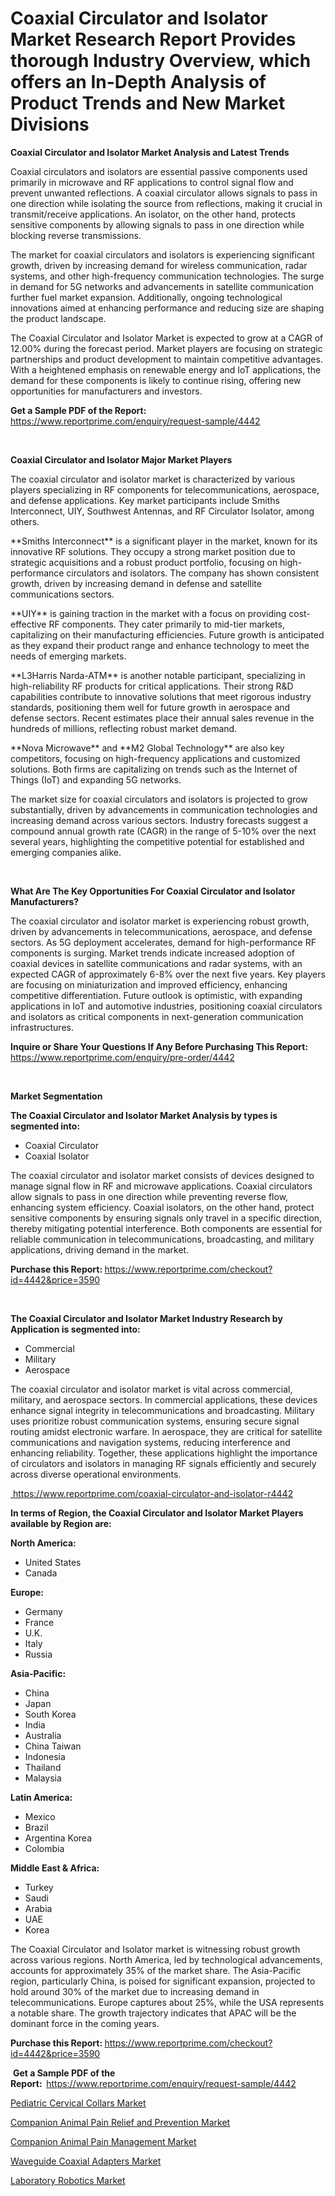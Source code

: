 <p><h1>Coaxial Circulator and Isolator Market Research Report Provides thorough Industry Overview, which offers an In-Depth Analysis of Product Trends and New Market Divisions</h1></p><p><strong>Coaxial Circulator and Isolator Market Analysis and Latest Trends</strong></p>
<p><p>Coaxial circulators and isolators are essential passive components used primarily in microwave and RF applications to control signal flow and prevent unwanted reflections. A coaxial circulator allows signals to pass in one direction while isolating the source from reflections, making it crucial in transmit/receive applications. An isolator, on the other hand, protects sensitive components by allowing signals to pass in one direction while blocking reverse transmissions.</p><p>The market for coaxial circulators and isolators is experiencing significant growth, driven by increasing demand for wireless communication, radar systems, and other high-frequency communication technologies. The surge in demand for 5G networks and advancements in satellite communication further fuel market expansion. Additionally, ongoing technological innovations aimed at enhancing performance and reducing size are shaping the product landscape.</p><p>The Coaxial Circulator and Isolator Market is expected to grow at a CAGR of 12.00% during the forecast period. Market players are focusing on strategic partnerships and product development to maintain competitive advantages. With a heightened emphasis on renewable energy and IoT applications, the demand for these components is likely to continue rising, offering new opportunities for manufacturers and investors.</p></p>
<p><strong>Get a Sample PDF of the Report:&nbsp;</strong> <a href="https://www.reportprime.com/enquiry/request-sample/4442">https://www.reportprime.com/enquiry/request-sample/4442</a></p>
<p>&nbsp;</p>
<p><strong>Coaxial Circulator and Isolator Major Market Players</strong></p>
<p><p>The coaxial circulator and isolator market is characterized by various players specializing in RF components for telecommunications, aerospace, and defense applications. Key market participants include Smiths Interconnect, UIY, Southwest Antennas, and RF Circulator Isolator, among others.</p><p>**Smiths Interconnect** is a significant player in the market, known for its innovative RF solutions. They occupy a strong market position due to strategic acquisitions and a robust product portfolio, focusing on high-performance circulators and isolators. The company has shown consistent growth, driven by increasing demand in defense and satellite communications sectors.</p><p>**UIY** is gaining traction in the market with a focus on providing cost-effective RF components. They cater primarily to mid-tier markets, capitalizing on their manufacturing efficiencies. Future growth is anticipated as they expand their product range and enhance technology to meet the needs of emerging markets.</p><p>**L3Harris Narda-ATM** is another notable participant, specializing in high-reliability RF products for critical applications. Their strong R&D capabilities contribute to innovative solutions that meet rigorous industry standards, positioning them well for future growth in aerospace and defense sectors. Recent estimates place their annual sales revenue in the hundreds of millions, reflecting robust market demand.</p><p>**Nova Microwave** and **M2 Global Technology** are also key competitors, focusing on high-frequency applications and customized solutions. Both firms are capitalizing on trends such as the Internet of Things (IoT) and expanding 5G networks.</p><p>The market size for coaxial circulators and isolators is projected to grow substantially, driven by advancements in communication technologies and increasing demand across various sectors. Industry forecasts suggest a compound annual growth rate (CAGR) in the range of 5-10% over the next several years, highlighting the competitive potential for established and emerging companies alike.</p></p>
<p>&nbsp;</p>
<p><strong>What Are The Key Opportunities For Coaxial Circulator and Isolator Manufacturers?</strong></p>
<p><p>The coaxial circulator and isolator market is experiencing robust growth, driven by advancements in telecommunications, aerospace, and defense sectors. As 5G deployment accelerates, demand for high-performance RF components is surging. Market trends indicate increased adoption of coaxial devices in satellite communications and radar systems, with an expected CAGR of approximately 6-8% over the next five years. Key players are focusing on miniaturization and improved efficiency, enhancing competitive differentiation. Future outlook is optimistic, with expanding applications in IoT and automotive industries, positioning coaxial circulators and isolators as critical components in next-generation communication infrastructures.</p></p>
<p><strong>Inquire or Share Your Questions If Any Before Purchasing This Report:</strong> <a href="https://www.reportprime.com/enquiry/pre-order/4442">https://www.reportprime.com/enquiry/pre-order/4442</a></p>
<p>&nbsp;</p>
<p><strong>Market Segmentation</strong></p>
<p><strong>The Coaxial Circulator and Isolator Market Analysis by types is segmented into:</strong></p>
<p><ul><li>Coaxial Circulator</li><li>Coaxial Isolator</li></ul></p>
<p><p>The coaxial circulator and isolator market consists of devices designed to manage signal flow in RF and microwave applications. Coaxial circulators allow signals to pass in one direction while preventing reverse flow, enhancing system efficiency. Coaxial isolators, on the other hand, protect sensitive components by ensuring signals only travel in a specific direction, thereby mitigating potential interference. Both components are essential for reliable communication in telecommunications, broadcasting, and military applications, driving demand in the market.</p></p>
<p><strong>Purchase this Report:&nbsp;</strong><a href="https://www.reportprime.com/checkout?id=4442&price=3590">https://www.reportprime.com/checkout?id=4442&price=3590</a></p>
<p>&nbsp;</p>
<p><strong>The Coaxial Circulator and Isolator Market Industry Research by Application is segmented into:</strong></p>
<p><ul><li>Commercial</li><li>Military</li><li>Aerospace</li></ul></p>
<p><p>The coaxial circulator and isolator market is vital across commercial, military, and aerospace sectors. In commercial applications, these devices enhance signal integrity in telecommunications and broadcasting. Military uses prioritize robust communication systems, ensuring secure signal routing amidst electronic warfare. In aerospace, they are critical for satellite communications and navigation systems, reducing interference and enhancing reliability. Together, these applications highlight the importance of circulators and isolators in managing RF signals efficiently and securely across diverse operational environments.</p></p>
<p><a href="https://www.reportprime.com/coaxial-circulator-and-isolator-r4442">&nbsp;https://www.reportprime.com/coaxial-circulator-and-isolator-r4442</a></p>
<p><strong>In terms of Region, the Coaxial Circulator and Isolator Market Players available by Region are:</strong></p>
<p>
    <p> <strong> North America: </strong>
        <ul>
            <li>United States</li>
            <li>Canada</li>
        </ul>
        </p> 
    <p> <strong> Europe: </strong>
        <ul>
            <li>Germany</li>
            <li>France</li>
            <li>U.K.</li>
            <li>Italy</li>
            <li>Russia</li>
        </ul>
        </p> 
    <p> <strong> Asia-Pacific: </strong>
        <ul>
            <li>China</li>
            <li>Japan</li>
            <li>South Korea</li>
            <li>India</li>
            <li>Australia</li>
            <li>China Taiwan</li>
            <li>Indonesia</li>
            <li>Thailand</li>
            <li>Malaysia</li>
        </ul>
        </p> 
    <p> <strong> Latin America: </strong>
        <ul>
            <li>Mexico</li>
            <li>Brazil</li>
            <li>Argentina Korea</li>
            <li>Colombia</li>
        </ul>
        </p> 
    <p> <strong> Middle East & Africa: </strong>
        <ul>
            <li>Turkey</li>
            <li>Saudi</li>
            <li>Arabia</li>
            <li>UAE</li>
            <li>Korea</li>
        </ul>
    </p>
    </p>
<p><p>The Coaxial Circulator and Isolator market is witnessing robust growth across various regions. North America, led by technological advancements, accounts for approximately 35% of the market share. The Asia-Pacific region, particularly China, is poised for significant expansion, projected to hold around 30% of the market due to increasing demand in telecommunications. Europe captures about 25%, while the USA represents a notable share. The growth trajectory indicates that APAC will be the dominant force in the coming years.</p></p>
<p><strong>Purchase this Report: </strong><a href="https://www.reportprime.com/checkout?id=4442&price=3590">https://www.reportprime.com/checkout?id=4442&price=3590</a></p>
<p>&nbsp;<strong>Get a Sample PDF of the Report:&nbsp;&nbsp;</strong><a href="https://www.reportprime.com/enquiry/request-sample/4442">https://www.reportprime.com/enquiry/request-sample/4442</a></p>
<p><strong></strong></p>
<p><p><a href="https://www.linkedin.com/pulse/deep-dive-pediatric-cervical-collars-market-itstrends-segmentation-ymkbe?trackingId=NKGc8P20S0OpUZ1LeItjvA%3D%3D">Pediatric Cervical Collars Market</a></p><p><a href="https://issuu.com/reportprime-2/docs/companion-animal-pain-relief-and-pr_a3b3c6a809286a">Companion Animal Pain Relief and Prevention Market</a></p><p><a href="https://issuu.com/reportprime-2/docs/companion-animal-pain-management-ma_642ccb0f5b457a">Companion Animal Pain Management Market</a></p><p><a href="https://github.com/lylyparadise/Market-Research-Report-List-5/blob/main/waveguide-coaxial-adapters-market.md">Waveguide Coaxial Adapters Market</a></p><p><a href="https://www.linkedin.com/pulse/insights-laboratory-robotics-market-players-size-geographical-1wfee?trackingId=uCxGFiGPSZq6T40jegf7hw%3D%3D">Laboratory Robotics Market</a></p></p>
